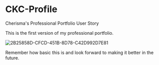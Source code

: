 # CKC-Profile
Cherisma's Professional Portfolio
User Story

This is the first version of my professional portfolio. 

![2B25858D-CFCD-451B-8D78-C42D992D7E81](https://user-images.githubusercontent.com/120153872/211454653-ce0d4649-ef78-440a-a8ea-18ece2b50d61.jpeg)

Remember how basic this is and look forward to making it better in the future.

